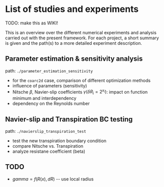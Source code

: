# List of studies and experiments

TODO: make this as WIKI!

This is an overview over the different numerical experiments and analysis
carried out with the present framework.
For each project, a short summary is given and the path(s) to a more detailed  experiment description.

## Parameter estimation & sensitivity analysis
path: ` ./parameter_estimation_sensitivity `

- for the `coarc2d` case, comparison of different optimization methods
- influence of parameters (sensitivity)
- Nitsche $\beta$, Navier-slip coefficients $\gamma(\delta R_i=2^{x_i})$:
  impact on function minimum and interdependency
- dependency on the Reynolds number


## Navier-slip and Transpiration BC testing
path: `./navierslip_transpiration_test`

- test the new transpiration boundary condition
- compare Nitsche vs. Transpiration
- analyze resistane coefficient (beta)


## TODO
- $gamma = f(R(x), dR)$ -- use local radius




